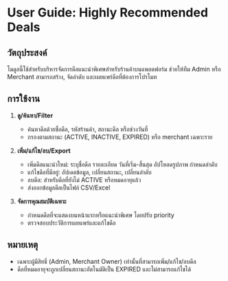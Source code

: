 # User Guide: Highly Recommended Deals

## วัตถุประสงค์
โมดูลนี้ใช้สำหรับบริหารจัดการดีลแนะนำพิเศษสำหรับร้านค้าบนแพลตฟอร์ม
ช่วยให้ทีม Admin หรือ Merchant สามารถสร้าง, จัดลำดับ และเผยแพร่ดีลที่ต้องการโปรโมท

## การใช้งาน

1. **ดู/ค้นหา/Filter**
   - ค้นหาดีลด้วยชื่อดีล, รหัสร้านค้า, สถานะดีล หรือช่วงวันที่
   - กรองตามสถานะ (ACTIVE, INACTIVE, EXPIRED) หรือ merchant เฉพาะราย

2. **เพิ่ม/แก้ไข/ลบ/Export**
   - เพิ่มดีลแนะนำใหม่: ระบุชื่อดีล รายละเอียด วันที่เริ่ม-สิ้นสุด อัปโหลดรูปภาพ กำหนดลำดับ
   - แก้ไขดีลที่มีอยู่: อัปเดตข้อมูล, เปลี่ยนสถานะ, เปลี่ยนลำดับ
   - ลบดีล: สำหรับดีลที่ยังไม่ ACTIVE หรือหมดอายุแล้ว
   - ส่งออกข้อมูลดีลเป็นไฟล์ CSV/Excel

3. **จัดการคุณสมบัติเฉพาะ**
   - กำหนดดีลที่จะแสดงบนหน้าแรกหรือแนะนำพิเศษ โดยปรับ priority
   - ตรวจสอบประวัติการเผยแพร่และแก้ไขดีล

## หมายเหตุ
- เฉพาะผู้มีสิทธิ์ (Admin, Merchant Owner) เท่านั้นที่สามารถเพิ่ม/แก้ไข/ลบดีล
- ดีลที่หมดอายุจะถูกเปลี่ยนสถานะอัตโนมัติเป็น EXPIRED และไม่สามารถแก้ไขได้

